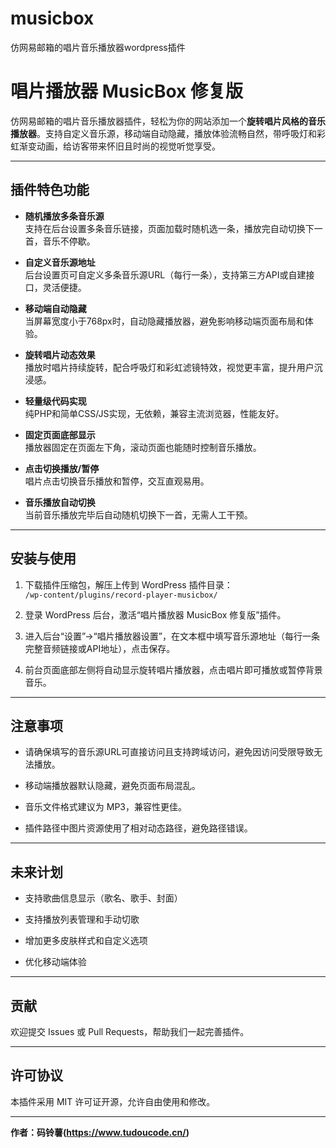 # musicbox
仿网易邮箱的唱片音乐播放器wordpress插件

# 唱片播放器 MusicBox 修复版

仿网易邮箱的唱片音乐播放器插件，轻松为你的网站添加一个**旋转唱片风格的音乐播放器**。支持自定义音乐源，移动端自动隐藏，播放体验流畅自然，带呼吸灯和彩虹渐变动画，给访客带来怀旧且时尚的视觉听觉享受。

---

## 插件特色功能

- **随机播放多条音乐源**  
  支持在后台设置多条音乐链接，页面加载时随机选一条，播放完自动切换下一首，音乐不停歇。

- **自定义音乐源地址**  
  后台设置页可自定义多条音乐源URL（每行一条），支持第三方API或自建接口，灵活便捷。

- **移动端自动隐藏**  
  当屏幕宽度小于768px时，自动隐藏播放器，避免影响移动端页面布局和体验。

- **旋转唱片动态效果**  
  播放时唱片持续旋转，配合呼吸灯和彩虹滤镜特效，视觉更丰富，提升用户沉浸感。

- **轻量级代码实现**  
  纯PHP和简单CSS/JS实现，无依赖，兼容主流浏览器，性能友好。

- **固定页面底部显示**  
  播放器固定在页面左下角，滚动页面也能随时控制音乐播放。

- **点击切换播放/暂停**  
  唱片点击切换音乐播放和暂停，交互直观易用。

- **音乐播放自动切换**  
  当前音乐播放完毕后自动随机切换下一首，无需人工干预。

---

## 安装与使用

1. 下载插件压缩包，解压上传到 WordPress 插件目录：  
   `/wp-content/plugins/record-player-musicbox/`

2. 登录 WordPress 后台，激活“唱片播放器 MusicBox 修复版”插件。

3. 进入后台“设置”->“唱片播放器设置”，在文本框中填写音乐源地址（每行一条完整音频链接或API地址），点击保存。

4. 前台页面底部左侧将自动显示旋转唱片播放器，点击唱片即可播放或暂停背景音乐。

---

## 注意事项

- 请确保填写的音乐源URL可直接访问且支持跨域访问，避免因访问受限导致无法播放。

- 移动端播放器默认隐藏，避免页面布局混乱。

- 音乐文件格式建议为 MP3，兼容性更佳。

- 插件路径中图片资源使用了相对动态路径，避免路径错误。

---

## 未来计划

- 支持歌曲信息显示（歌名、歌手、封面）

- 支持播放列表管理和手动切歌

- 增加更多皮肤样式和自定义选项

- 优化移动端体验

---

## 贡献

欢迎提交 Issues 或 Pull Requests，帮助我们一起完善插件。

---

## 许可协议

本插件采用 MIT 许可证开源，允许自由使用和修改。

---

**作者：码铃薯(https://www.tudoucode.cn/)**



